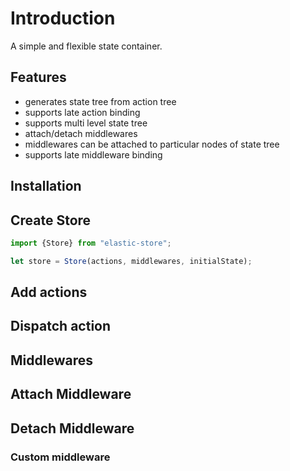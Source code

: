 # Introduction
A simple and flexible state container.

## Features
- generates state tree from action tree
- supports late action binding
- supports multi level state tree
- attach/detach middlewares
- middlewares can be attached to particular nodes of state tree
- supports late middleware binding

## Installation

## Create Store
```javascript
import {Store} from "elastic-store";

let store = Store(actions, middlewares, initialState);
```

## Add actions
## Dispatch action
## Middlewares
## Attach Middleware
## Detach Middleware
### Custom middleware

